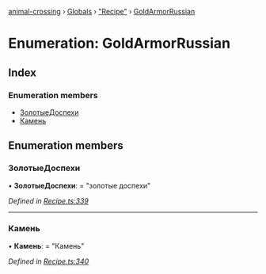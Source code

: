 [animal-crossing](../README.md) › [Globals](../globals.md) › ["Recipe"](../modules/_recipe_.md) › [GoldArmorRussian](_recipe_.goldarmorrussian.md)

# Enumeration: GoldArmorRussian

## Index

### Enumeration members

* [ЗолотыеДоспехи](_recipe_.goldarmorrussian.md#золотыедоспехи)
* [Камень](_recipe_.goldarmorrussian.md#камень)

## Enumeration members

###  ЗолотыеДоспехи

• **ЗолотыеДоспехи**: = "золотые доспехи"

*Defined in [Recipe.ts:339](https://github.com/Norviah/animal-crossing/blob/4ad5c16/module/types/Recipe.ts#L339)*

___

###  Камень

• **Камень**: = "Камень"

*Defined in [Recipe.ts:340](https://github.com/Norviah/animal-crossing/blob/4ad5c16/module/types/Recipe.ts#L340)*
